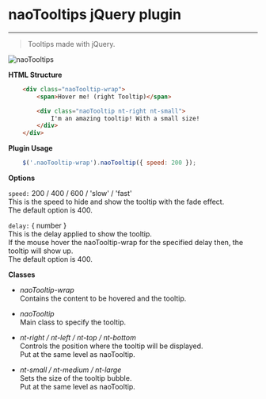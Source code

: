 **naoTooltips jQuery plugin**
=============================
-----------------------------

> Tooltips made with jQuery.  

![naoTooltips](https://raw.githubusercontent.com/noemilosada/naoTooltips/master/examples/naoTooltip.jpg)

**HTML Structure**

```html
    <div class="naoTooltip-wrap">
        <span>Hover me! (right Tooltip)</span>

        <div class="naoTooltip nt-right nt-small">
            I'm an amazing tooltip! With a small size!
        </div>
    </div>
```

**Plugin Usage**

```javascript
    $('.naoTooltip-wrap').naoTooltip({ speed: 200 });
```

**Options**

```speed:``` 200 / 400 / 600 / 'slow' / 'fast'  
This is the speed to hide and show the tooltip with the fade effect.  
The default option is 400.  

```delay:``` { number }  
This is the delay applied to show the tooltip.  
If the mouse hover the naoTooltip-wrap for the specified delay then, the tooltip will show up.  
The default option is 400.  

**Classes**

* _naoTooltip-wrap_  
Contains the content to be hovered and the tooltip.  

* _naoTooltip_  
Main class to specify the tooltip.  

* _nt-right / nt-left / nt-top / nt-bottom_  
Controls the position where the tooltip will be displayed.  
Put at the same level as naoTooltip.  

* _nt-small / nt-medium / nt-large_  
Sets the size of the tooltip bubble.  
Put at the same level as naoTooltip.
